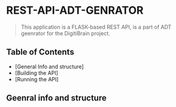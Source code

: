 # REST-API-ADT-GENRATOR
> This application is a FLASK-based REST API, is a part of ADT geenrator for the DigitiBrain project. 

## Table of Contents

* [General Info and structure]
* [Building the API]
* [Running the API]

## Geenral info and structure




